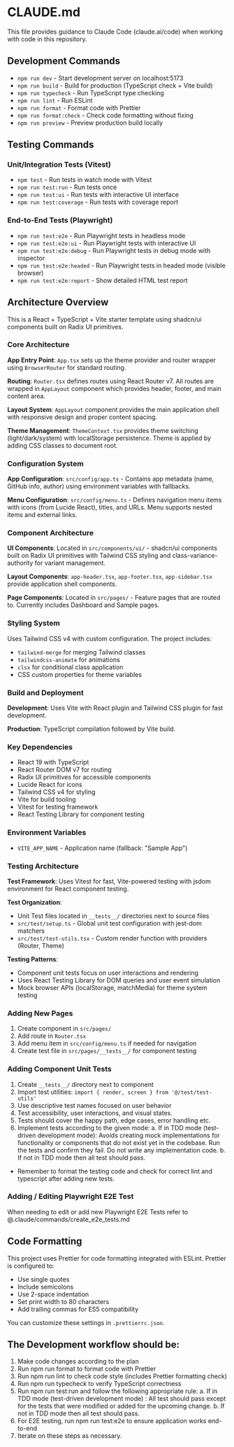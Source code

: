 # CLAUDE.md

This file provides guidance to Claude Code (claude.ai/code) when working with code in this repository.

## Development Commands

- `npm run dev` - Start development server on localhost:5173
- `npm run build` - Build for production (TypeScript check + Vite build)
- `npm run typecheck` - Run TypeScript type checking
- `npm run lint` - Run ESLint
- `npm run format` - Format code with Prettier
- `npm run format:check` - Check code formatting without fixing
- `npm run preview` - Preview production build locally

## Testing Commands

### Unit/Integration Tests (Vitest)

- `npm test` - Run tests in watch mode with Vitest
- `npm run test:run` - Run tests once
- `npm run test:ui` - Run tests with interactive UI interface
- `npm run test:coverage` - Run tests with coverage report

### End-to-End Tests (Playwright)

- `npm run test:e2e` - Run Playwright tests in headless mode
- `npm run test:e2e:ui` - Run Playwright tests with interactive UI
- `npm run test:e2e:debug` - Run Playwright tests in debug mode with inspector
- `npm run test:e2e:headed` - Run Playwright tests in headed mode (visible browser)
- `npm run test:e2e:report` - Show detailed HTML test report

## Architecture Overview

This is a React + TypeScript + Vite starter template using shadcn/ui components built on Radix UI primitives.

### Core Architecture

**App Entry Point**: `App.tsx` sets up the theme provider and router wrapper using `BrowserRouter` for standard routing.

**Routing**: `Router.tsx` defines routes using React Router v7. All routes are wrapped in `AppLayout` component which provides header, footer, and main content area.

**Layout System**: `AppLayout` component provides the main application shell with responsive design and proper content spacing.

**Theme Management**: `ThemeContext.tsx` provides theme switching (light/dark/system) with localStorage persistence. Theme is applied by adding CSS classes to document root.

### Configuration System

**App Configuration**: `src/config/app.ts` - Contains app metadata (name, GitHub info, author) using environment variables with fallbacks.

**Menu Configuration**: `src/config/menu.ts` - Defines navigation menu items with icons (from Lucide React), titles, and URLs. Menu supports nested items and external links.

### Component Architecture

**UI Components**: Located in `src/components/ui/` - shadcn/ui components built on Radix UI primitives with Tailwind CSS styling and class-variance-authority for variant management.

**Layout Components**: `app-header.tsx`, `app-footer.tsx`, `app-sidebar.tsx` provide application shell components.

**Page Components**: Located in `src/pages/` - Feature pages that are routed to. Currently includes Dashboard and Sample pages.

### Styling System

Uses Tailwind CSS v4 with custom configuration. The project includes:

- `tailwind-merge` for merging Tailwind classes
- `tailwindcss-animate` for animations
- `clsx` for conditional class application
- CSS custom properties for theme variables

### Build and Deployment

**Development**: Uses Vite with React plugin and Tailwind CSS plugin for fast development.

**Production**: TypeScript compilation followed by Vite build.

### Key Dependencies

- React 19 with TypeScript
- React Router DOM v7 for routing
- Radix UI primitives for accessible components
- Lucide React for icons
- Tailwind CSS v4 for styling
- Vite for build tooling
- Vitest for testing framework
- React Testing Library for component testing

### Environment Variables

- `VITE_APP_NAME` - Application name (fallback: "Sample App")

### Testing Architecture

**Test Framework**: Uses Vitest for fast, Vite-powered testing with jsdom environment for React component testing.

**Test Organization**:

- Unit Test files located in `__tests__/` directories next to source files
- `src/test/setup.ts` - Global unit test configuration with jest-dom matchers
- `src/test/test-utils.tsx` - Custom render function with providers (Router, Theme)

**Testing Patterns**:

- Component unit tests focus on user interactions and rendering
- Uses React Testing Library for DOM queries and user event simulation
- Mock browser APIs (localStorage, matchMedia) for theme system testing

### Adding New Pages

1. Create component in `src/pages/`
2. Add route in `Router.tsx`
3. Add menu item in `src/config/menu.ts` if needed for navigation
4. Create test file in `src/pages/__tests__/` for component testing

### Adding Component Unit Tests

1. Create `__tests__/` directory next to component
2. Import test utilities: `import { render, screen } from '@/test/test-utils'`
3. Use descriptive test names focused on user behavior
4. Test accessibility, user interactions, and visual states.
5. Tests should cover the happy path, edge cases, error handling etc.
6. Implement tests according to the given mode:
   a. If in TDD mode (test-driven development mode):
   Avoids creating mock implementations for functionality or components that do not exist yet in the codebase.
   Run the tests and confirm they fail. Do not write any implementation code.
   b. If not in TDD mode then all test should pass.

- Remember to format the testing code and check for correct lint and typescript after adding new tests.

### Adding / Editing Playwright E2E Test

When needing to edit or add new Playwright E2E Tests refer to @.claude/commands/create_e2e_tests.md

## Code Formatting

This project uses Prettier for code formatting integrated with ESLint. Prettier is configured to:

- Use single quotes
- Include semicolons
- Use 2-space indentation
- Set print width to 80 characters
- Add trailing commas for ES5 compatibility

You can customize these settings in `.prettierrc.json`.

## The Development workflow should be:

1. Make code changes according to the plan
2. Run npm run format to format code with Prettier
3. Run npm run lint to check code style (includes Prettier formatting check)
4. Run npm run typecheck to verify TypeScript correctness
5. Run npm run test:run and follow the following appropriate rule:
   a. If in TDD mode (test-driven development mode) :
   All test should pass except for the tests that were modified or added for the upcoming change.
   b. If not in TDD mode then all test should pass.
6. For E2E testing, run npm run test:e2e to ensure application works end-to-end
7. Iterate on these steps as necessary.
